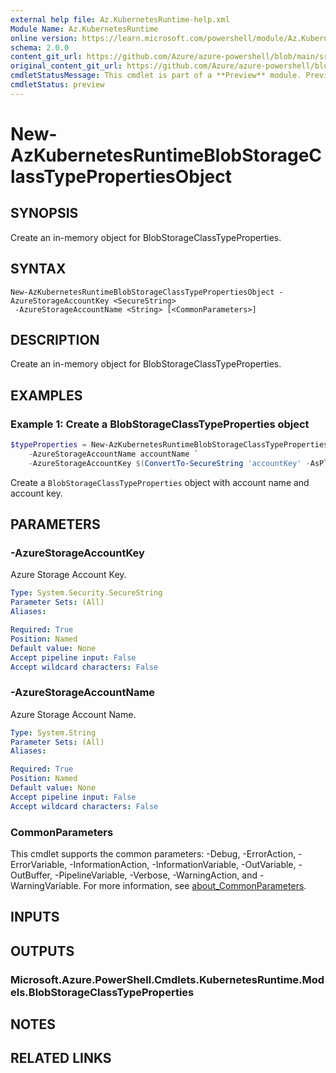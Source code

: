 ```yaml
---
external help file: Az.KubernetesRuntime-help.xml
Module Name: Az.KubernetesRuntime
online version: https://learn.microsoft.com/powershell/module/Az.KubernetesRuntime/new-azkubernetesruntimeblobstorageclasstypepropertiesobject
schema: 2.0.0
content_git_url: https://github.com/Azure/azure-powershell/blob/main/src/KubernetesRuntime/KubernetesRuntime/help/New-AzKubernetesRuntimeBlobStorageClassTypePropertiesObject.md
original_content_git_url: https://github.com/Azure/azure-powershell/blob/main/src/KubernetesRuntime/KubernetesRuntime/help/New-AzKubernetesRuntimeBlobStorageClassTypePropertiesObject.md
cmdletStatusMessage: This cmdlet is part of a **Preview** module. Preview versions aren't recommended for use in production environments. For more information, see https://aka.ms/azps-refstatus.
cmdletStatus: preview
---
```

# New-AzKubernetesRuntimeBlobStorageClassTypePropertiesObject

## SYNOPSIS
Create an in-memory object for BlobStorageClassTypeProperties.

## SYNTAX

```
New-AzKubernetesRuntimeBlobStorageClassTypePropertiesObject -AzureStorageAccountKey <SecureString>
 -AzureStorageAccountName <String> [<CommonParameters>]
```

## DESCRIPTION
Create an in-memory object for BlobStorageClassTypeProperties.

## EXAMPLES

### Example 1: Create a BlobStorageClassTypeProperties object
```powershell
$typeProperties = New-AzKubernetesRuntimeBlobStorageClassTypePropertiesObject `
    -AzureStorageAccountName accountName `
    -AzureStorageAccountKey $(ConvertTo-SecureString 'accountKey' -AsPlainText)
```

Create a `BlobStorageClassTypeProperties` object with account name and account key.

## PARAMETERS

### -AzureStorageAccountKey
Azure Storage Account Key.

```yaml
Type: System.Security.SecureString
Parameter Sets: (All)
Aliases:

Required: True
Position: Named
Default value: None
Accept pipeline input: False
Accept wildcard characters: False
```

### -AzureStorageAccountName
Azure Storage Account Name.

```yaml
Type: System.String
Parameter Sets: (All)
Aliases:

Required: True
Position: Named
Default value: None
Accept pipeline input: False
Accept wildcard characters: False
```

### CommonParameters
This cmdlet supports the common parameters: -Debug, -ErrorAction, -ErrorVariable, -InformationAction, -InformationVariable, -OutVariable, -OutBuffer, -PipelineVariable, -Verbose, -WarningAction, and -WarningVariable. For more information, see [about_CommonParameters](http://go.microsoft.com/fwlink/?LinkID=113216).

## INPUTS

## OUTPUTS

### Microsoft.Azure.PowerShell.Cmdlets.KubernetesRuntime.Models.BlobStorageClassTypeProperties

## NOTES

## RELATED LINKS

